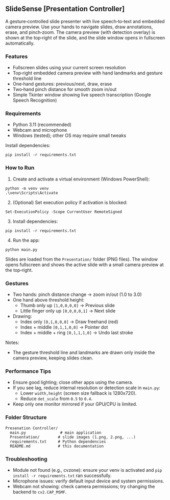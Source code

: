 ## SlideSense [Presentation Controller]

A gesture‑controlled slide presenter with live speech‑to‑text and embedded camera preview. Use your hands to navigate slides, draw annotations, erase, and pinch‑zoom. The camera preview (with detection overlay) is shown at the top‑right of the slide, and the slide window opens in fullscreen automatically.

### Features
- Fullscreen slides using your current screen resolution
- Top‑right embedded camera preview with hand landmarks and gesture threshold line
- One‑hand gestures: previous/next, draw, erase
- Two‑hand pinch distance for smooth zoom in/out
- Simple Tkinter window showing live speech transcription (Google Speech Recognition)

### Requirements
- Python 3.11 (recommended)
- Webcam and microphone
- Windows (tested); other OS may require small tweaks

Install dependencies:
```
pip install -r requirements.txt
```

### How to Run
1) Create and activate a virtual environment (Windows PowerShell):
```
python -m venv venv
.\venv\Scripts\Activate
```
2) (Optional) Set execution policy if activation is blocked:
```
Set-ExecutionPolicy -Scope CurrentUser RemoteSigned
```
3) Install dependencies:
```
pip install -r requirements.txt
```
4) Run the app:
```
python main.py
```

Slides are loaded from the `Presentation/` folder (PNG files). The window opens fullscreen and shows the active slide with a small camera preview at the top‑right.

### Gestures
- Two hands: pinch distance change → zoom in/out (1.0 to 3.0)
- One hand above threshold height:
  - Thumb only up `[1,0,0,0,0]` → Previous slide
  - Little finger only up `[0,0,0,0,1]` → Next slide
- Drawing:
  - Index only `[0,1,0,0,0]` → Draw freehand (red)
  - Index + middle `[0,1,1,0,0]` → Pointer dot
  - Index + middle + ring `[0,1,1,1,0]` → Undo last stroke

Notes:
- The gesture threshold line and landmarks are drawn only inside the camera preview, keeping slides clean.

### Performance Tips
- Ensure good lighting; close other apps using the camera.
- If you see lag, reduce internal resolution or detection scale in `main.py`:
  - Lower `width,height` (screen size fallback is 1280x720).
  - Reduce `det_scale` from `0.5` to `0.4`.
- Keep only one monitor mirrored if your GPU/CPU is limited.

### Folder Structure
```
Presenation Controller/
  main.py               # main application
  Presentation/        # slide images (1.png, 2.png, ...)
  requirements.txt     # Python dependencies
  README.md            # this documentation
```

### Troubleshooting
- Module not found (e.g., cvzone): ensure your venv is activated and `pip install -r requirements.txt` ran successfully.
- Microphone issues: verify default input device and system permissions.
- Webcam not showing: check camera permissions; try changing the backend to `cv2.CAP_MSMF`.


